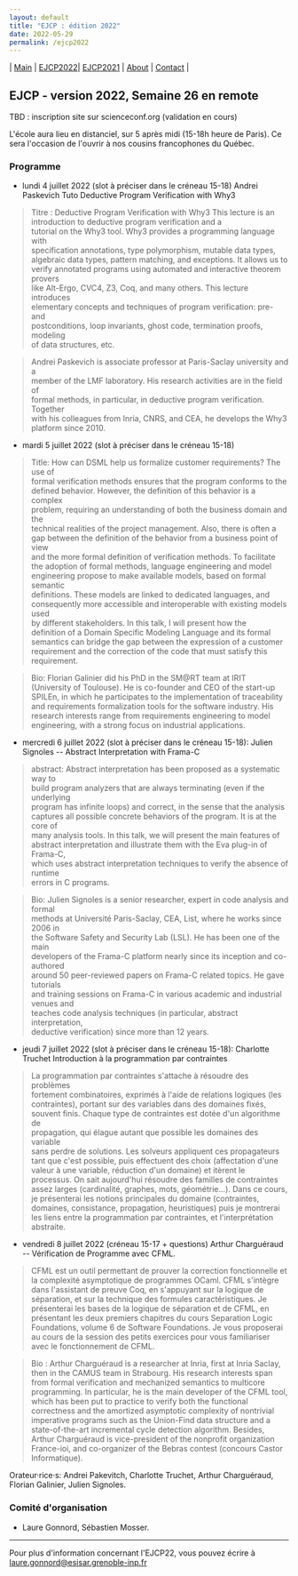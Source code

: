 ```yaml
---
layout: default
title: "EJCP : édition 2022"
date: 2022-05-29
permalink: /ejcp2022
---
```


| [Main](./index) | [EJCP2022](./ejcp2022)| [EJCP2021](./ejcp2021) | [About](./about) | [Contact](./contact) |


## EJCP - version 2022, Semaine 26  en remote

TBD : inscription site sur scienceconf.org (validation en cours)

L'école aura lieu en distanciel, sur 5 après midi (15-18h heure de Paris). Ce sera l'occasion de l'ouvrir à nos cousins francophones du Québec.

### Programme

* lundi 4 juillet 2022 (slot à préciser dans le créneau 15-18) Andrei Paskevich Tuto Deductive Program Verification with Why3

>   Titre : Deductive Program Verification with Why3 
>   This lecture is an introduction to deductive program verification and a     
>   tutorial on the Why3 tool. Why3 provides a programming language with         
>   specification annotations, type polymorphism, mutable data types,            
>   algebraic data types, pattern matching, and exceptions. It allows us to      
>   verify annotated programs using automated and interactive theorem provers    
>   like Alt-Ergo, CVC4, Z3, Coq, and many others. This lecture introduces       
>   elementary concepts and techniques of program verification: pre- and         
>   postconditions, loop invariants, ghost code, termination proofs, modeling    
>   of data structures, etc.                                                     

>   Andrei Paskevich is associate professor at Paris-Saclay university and a     
>   member of the LMF laboratory. His research activities are in the field of    
>   formal methods, in particular, in deductive program verification. Together   
>   with his colleagues from Inria, CNRS, and CEA, he develops the Why3          
>   platform since 2010. 



* mardi 5 juillet 2022 (slot à préciser dans le créneau 15-18)

> Title: How can DSML help us formalize customer requirements? The use of      
>  formal verification methods ensures that the program conforms to the      
>  defined behavior. However, the definition of this behavior is a complex      
>  problem, requiring an understanding of both the business domain and the      
>  technical realities of the project management. Also, there is often a     
>  gap between the definition of the behavior from a business point of view     
>  and the more formal definition of verification methods. To facilitate     
>  the adoption of formal methods, language engineering and model         
>  engineering propose to make available models, based on formal semantic       
>  definitions. These models are linked to dedicated languages, and       
>  consequently more accessible and interoperable with existing models used     
>  by different stakeholders. In this talk, I will present how the        
>  definition of a Domain Specific Modeling Language and its formal       
>  semantics can bridge the gap between the expression of a customer      
>  requirement and the correction of the code that must satisfy this      
>  requirement. 
	 
	 
>  Bio: Florian Galinier did his PhD in the SM@RT team at IRIT     
>  (University of Toulouse). He is co-founder and CEO of the start-up        
>  SPILEn, in which he participates to the implementation of traceability       
>  and requirements formalization tools for the software industry. His       
>  research interests range from requirements engineering to model        
>  engineering, with a strong focus on industrial applications.
	 
	 


* mercredi 6 juillet 2022 (slot à préciser dans le créneau 15-18): Julien Signoles -- Abstract Interpretation with Frama-C 
                                                                   
     
> abstract: Abstract interpretation has been proposed as a systematic way to      
> build program analyzers that are always terminating (even if the underlying     
> program has infinite loops) and correct, in the sense that the analysis         
> captures all possible concrete behaviors of the program. It is at the core of    
> many analysis tools. In this talk, we will present the main features of         
> abstract interpretation and illustrate them with the Eva plug-in of Frama-C,    
> which uses abstract interpretation techniques to verify the absence of runtime  
> errors in C programs.     

                              
							  
> Bio: Julien Signoles is a senior researcher, expert in code analysis and formal      
> methods at Université Paris-Saclay, CEA, List, where he works since 2006 in     
> the Software Safety and Security Lab (LSL). He has been one of the main         
> developers of the Frama-C platform nearly since its inception and co-authored   
> around 50 peer-reviewed papers on Frama-C related topics. He gave tutorials     
> and training sessions on Frama-C in various academic and industrial venues and  
> teaches code analysis techniques (in particular, abstract interpretation,       
> deductive verification) since more than 12 years.    


* jeudi 7 juillet 2022 (slot à préciser dans le créneau 15-18): Charlotte Truchet Introduction à la programmation par contraintes

> La programmation par contraintes s'attache à résoudre des problèmes                                 
> fortement combinatoires, exprimés à l'aide de relations logiques (les                               
>       contraintes), portant sur des variables dans des domaines fixés,                                    
>       souvent finis. Chaque type de contraintes est dotée d'un algorithme de                              
>       propagation, qui élague autant que possible les domaines des variable                               
>       sans perdre de solutions. Les solveurs appliquent ces propagateurs                                  
>       tant que c'est possible, puis effectuent des choix (affectation d'une                               
>       valeur à une variable, réduction d'un domaine) et itèrent le                                        
>       processus. On sait aujourd'hui résoudre des familles de contraintes                                 
>       assez larges (cardinalité, graphes, mots, géométrie…). Dans ce cours,                               
>       je présenterai les notions principales du domaine (contraintes,                                     
>       domaines, consistance, propagation, heuristiques) puis je montrerai                                 
>       les liens entre la programmation par contraintes, et l'interprétation                               
>       abstraite. 




* vendredi 8 juillet 2022 (créneau 15-17 + questions) Arthur Charguéraud -- Vérification de Programme avec CFML. 


>CFML est un outil permettant de prouver la correction fonctionnelle et
>la complexité asymptotique de programmes OCaml. CFML s'intègre dans
>l'assistant de preuve Coq, en s'appuyant sur la logique de séparation,
>et sur la technique des formules caractéristiques. Je présenterai les
>bases de la logique de séparation et de CFML, en présentant les deux
>premiers chapitres du cours Separation Logic Foundations, volume 6 de
>Software Foundations. Je vous proposerai au cours de la session des
>petits exercices pour vous familiariser avec le fonctionnement de
>CFML.



> Bio : Arthur Charguéraud is a researcher at Inria, first at Inria Saclay,
> then in the CAMUS team in Strabourg. His research interests span from
> formal verification and mechanized semantics to multicore
> programming. In particular, he is the main developer of the CFML tool,
> which has been put to practice to verify both the functional
> correctness and the amortized asymptotic complexity of nontrivial
>imperative programs such as the Union-Find data structure and a
>state-of-the-art incremental cycle detection algorithm. Besides,
>Arthur Charguéraud is vice-president of the nonprofit organization
>France-ioi, and co-organizer of the Bebras contest (concours Castor
>Informatique).



Orateur·rice·s:  Andrei Pakevitch, Charlotte Truchet, Arthur Charguéraud, Florian Galinier, Julien Signoles.


### Comité d'organisation
 * Laure Gonnord, Sébastien Mosser.
---
Pour plus d'information concernant l'EJCP22, vous pouvez écrire à
 [laure.gonnord@esisar.grenoble-inp.fr](mailto:laure.gonnord@esisar.grenoble-inp.fr)
